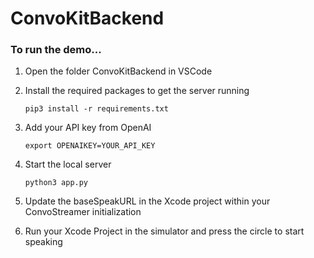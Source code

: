 # ConvoKitBackend

### To run the demo...

1. Open the folder ConvoKitBackend in VSCode
2. Install the required packages to get the server running

   `pip3 install -r requirements.txt`

1. Add your API key from OpenAI

   `export OPENAIKEY=YOUR_API_KEY`

1. Start the local server

   `python3 app.py`

1. Update the baseSpeakURL in the Xcode project within your ConvoStreamer initialization
2. Run your Xcode Project in the simulator and press the circle to start speaking
